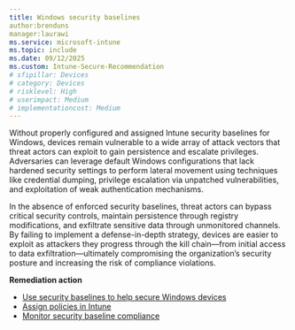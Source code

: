 ```yaml
---
title: Windows security baselines
author:brenduns
manager:laurawi
ms.service: microsoft-intune
ms.topic: include
ms.date: 09/12/2025
ms.custom: Intune-Secure-Recommendation
# sfipillar: Devices
# category: Devices
# risklevel: High
# userimpact: Medium
# implementationcost: Medium
---
```

Without properly configured and assigned Intune security baselines for Windows, devices remain vulnerable to a wide array of attack vectors that threat actors can exploit to gain persistence and escalate privileges. Adversaries can leverage default Windows configurations that lack hardened security settings to perform lateral movement using techniques like credential dumping, privilege escalation via unpatched vulnerabilities, and exploitation of weak authentication mechanisms.

In the absence of enforced security baselines, threat actors can bypass critical security controls, maintain persistence through registry modifications, and exfiltrate sensitive data through unmonitored channels. By failing to implement a defense-in-depth strategy, devices are easier to exploit as attackers they progress through the kill chain—from initial access to data exfiltration—ultimately compromising the organization’s security posture and increasing the risk of compliance violations.

**Remediation action**

- [Use security baselines to help secure Windows devices](/intune/intune-service/protect/security-baselines-configure)
- [Assign policies in Intune](/intune/intune-service/configuration/device-profile-assign)
- [Monitor security baseline compliance](/intune/intune-service/protect/security-baselines-monitor)